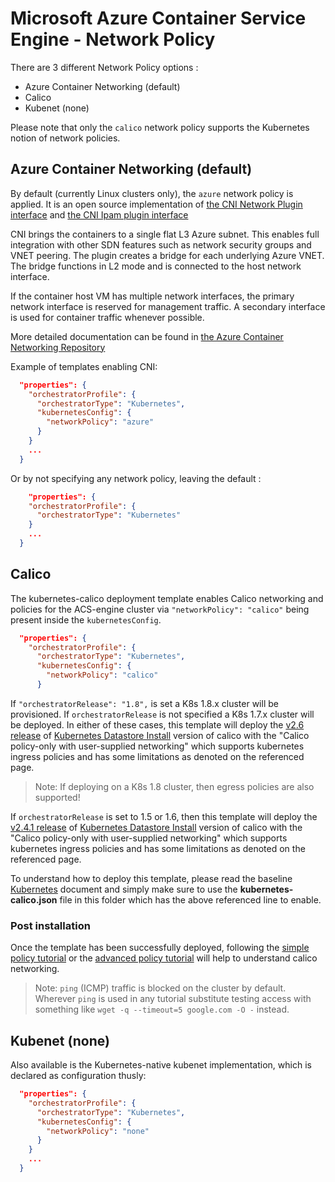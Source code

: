 # Microsoft Azure Container Service Engine - Network Policy

There are 3 different Network Policy options :

- Azure Container Networking (default)
- Calico
- Kubenet (none)

Please note that only the `calico` network policy supports the Kubernetes notion
of network policies.

## Azure Container Networking (default)

By default (currently Linux clusters only), the `azure` network policy is applied. It is an open source implementation of [the CNI Network Plugin interface](https://github.com/containernetworking/cni/blob/master/SPEC.md) and [the CNI Ipam plugin interface](https://github.com/containernetworking/cni/blob/master/SPEC.md#ip-address-management-ipam-interface)

CNI brings the containers to a single flat L3 Azure subnet. This enables full integration with other SDN features such as network security groups and VNET peering. The plugin creates a bridge for each underlying Azure VNET. The bridge functions in L2 mode and is connected to the host network interface.

If the container host VM has multiple network interfaces, the primary network interface is reserved for management traffic. A secondary interface is used for container traffic whenever possible.

More detailed documentation can be found in [the Azure Container Networking Repository](https://github.com/Azure/azure-container-networking/tree/master/docs)

Example of templates enabling CNI:

```json
  "properties": {
    "orchestratorProfile": {
      "orchestratorType": "Kubernetes",
      "kubernetesConfig": {
        "networkPolicy": "azure"
      }
    }
    ...
  }
```

Or by not specifying any network policy, leaving the default :

```json
    "properties": {
    "orchestratorProfile": {
      "orchestratorType": "Kubernetes"
    }
    ...
  }
```

## Calico

The kubernetes-calico deployment template enables Calico networking and policies for the ACS-engine cluster via `"networkPolicy": "calico"` being present inside the `kubernetesConfig`.

```json
  "properties": {
    "orchestratorProfile": {
      "orchestratorType": "Kubernetes",
      "kubernetesConfig": {
        "networkPolicy": "calico"
      }
```

If `"orchestratorRelease": "1.8",` is set a K8s 1.8.x cluster will be provisioned.  If `orchestratorRelease` is not specified a K8s 1.7.x cluster will be deployed.  In either of these cases, this template will deploy the [v2.6 release](https://docs.projectcalico.org/v2.6/releases/) of [Kubernetes Datastore Install](https://docs.projectcalico.org/v2.6/getting-started/kubernetes/installation/hosted/kubernetes-datastore/) version of calico with the "Calico policy-only with user-supplied networking" which supports kubernetes ingress policies and has some limitations as denoted on the referenced page.

> Note: If deploying on a K8s 1.8 cluster, then egress policies are also supported!

If `orchestratorRelease` is set to 1.5 or 1.6, then this template will deploy the [v2.4.1 release](https://github.com/projectcalico/calico/releases/tag/v2.4.1) of [Kubernetes Datastore Install](https://docs.projectcalico.org/v2.4/getting-started/kubernetes/installation/hosted/kubernetes-datastore/) version of calico with the "Calico policy-only with user-supplied networking" which supports kubernetes ingress policies and has some limitations as denoted on the referenced page.

To understand how to deploy this template, please read the baseline  [Kubernetes](../../docs/kubernetes.md) document and simply make sure to use the **kubernetes-calico.json** file in this folder which has the above referenced line to enable.

### Post installation

Once the template has been successfully deployed, following the [simple policy tutorial](https://docs.projectcalico.org/v2.6/getting-started/kubernetes/tutorials/simple-policy) or the [advanced policy tutorial](https://docs.projectcalico.org/v2.6/getting-started/kubernetes/tutorials/advanced-policy) will help to understand calico networking.

> Note: `ping` (ICMP) traffic is blocked on the cluster by default.  Wherever `ping` is used in any tutorial substitute testing access with something like `wget -q --timeout=5 google.com -O -` instead.

## Kubenet (none)

Also available is the Kubernetes-native kubenet implementation, which is declared as configuration thusly:

```json
  "properties": {
    "orchestratorProfile": {
      "orchestratorType": "Kubernetes",
      "kubernetesConfig": {
        "networkPolicy": "none"
      }
    }
    ...
  }
```
